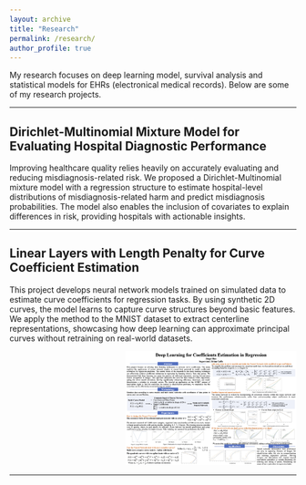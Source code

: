 ```yaml
---
layout: archive
title: "Research"
permalink: /research/
author_profile: true
---
```


My research focuses on deep learning model, survival analysis and statistical models for EHRs (electronical medical records). Below are some of my research projects.

---

## Dirichlet-Multinomial Mixture Model for Evaluating Hospital Diagnostic Performance

Improving healthcare quality relies heavily on accurately evaluating and reducing misdiagnosis-related risk. We proposed a Dirichlet-Multinomial mixture model with a regression structure to estimate hospital-level distributions of misdiagnosis-related harm and predict misdiagnosis probabilities. The model also enables the inclusion of covariates to explain differences in risk, providing hospitals with actionable insights.

---

## Linear Layers with Length Penalty for Curve Coefficient Estimation

This project develops neural network models trained on simulated data to estimate curve coefficients for regression tasks. By using synthetic 2D curves, the model learns to capture curve structures beyond basic features. We apply the method to the MNIST dataset to extract centerline representations, showcasing how deep learning can approximate principal curves without retraining on real-world datasets.

<p style="text-align: right;">
  <img src="/research/DLcurves.png" alt="Deep Learning Curve Poster" width="300px" />
</p>

---
